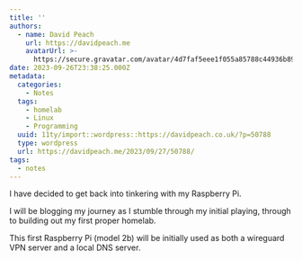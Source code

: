 ```yaml
---
title: ''
authors:
  - name: David Peach
    url: https://davidpeach.me
    avatarUrl: >-
      https://secure.gravatar.com/avatar/4d7faf5eee1f055a85788c44936b8995eaab6dfb004e7854ec747ccb272e91ee?s=96&d=mm&r=g
date: 2023-09-26T23:38:25.000Z
metadata:
  categories:
    - Notes
  tags:
    - homelab
    - Linux
    - Programming
  uuid: 11ty/import::wordpress::https://davidpeach.co.uk/?p=50788
  type: wordpress
  url: https://davidpeach.me/2023/09/27/50788/
tags:
  - notes
---
```

I have decided to get back into tinkering with my Raspberry Pi.

I will be blogging my journey as I stumble through my initial playing, through to building out my first proper homelab.

This first Raspberry Pi (model 2b) will be initially used as both a wireguard VPN server and a local DNS server.